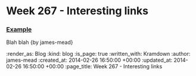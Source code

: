 Week 267 - Interesting links
============================

### [Example](http://example.com)

Blah blah {by james-mead}


:render_as: Blog
:kind: blog
:is_page: true
:written_with: Kramdown
:author: james-mead
:created_at: 2014-02-26 16:50:00 +00:00
:updated_at: 2014-02-26 16:50:00 +00:00
:page_title: Week 267 - Interesting links
